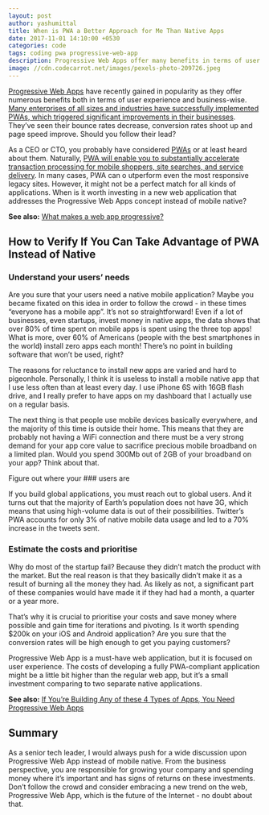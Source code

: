 ```yaml
---
layout: post
author: yashumittal
title: When is PWA a Better Approach for Me Than Native Apps
date: 2017-11-01 14:10:00 +0530
categories: code
tags: coding pwa progressive-web-app
description: Progressive Web Apps offer many benefits in terms of user experience and business-wise. When is it worth investing in a new application based on PWA concept?
image: //cdn.codecarrot.net/images/pexels-photo-209726.jpeg
---
```


[Progressive Web Apps](//www.codecarrot.net/services/progressive-web-apps) have recently gained in popularity as they offer numerous benefits both in terms of user experience and business-wise. [Many enterprises of all sizes and industries have successfully implemented PWAs, which triggered significant improvements in their businesses](/10-popular-companies-that-do-progressive-web-apps). They’ve seen their bounce rates decrease, conversion rates shoot up and page speed improve. Should you follow their lead?

As a CEO or CTO, you probably have considered [PWAs](/what-is-a-progressive-web-app-and-when-you-should-go-for-it) or at least heard about them. Naturally, [PWA will enable you to substantially accelerate transaction processing for mobile shoppers, site searches, and service delivery](/4-characteristics-good-progressive-web-app). In many cases, PWA can o utperform even the most responsive legacy sites. However, it might not be a perfect match for all kinds of applications. When is it worth investing in a new web application that addresses the Progressive Web Apps concept instead of mobile native?

**See also:** [What makes a web app progressive?](/what-makes-a-web-app-progressive)

## How to Verify If You Can Take Advantage of PWA Instead of Native

### Understand your users’ needs

Are you sure that your users need a native mobile application? Maybe you became fixated on this idea in order to follow the crowd - in these times “everyone has a mobile app”. It’s not so straightforward! Even if a lot of businesses, even startups, invest money in native apps, the data shows that over 80% of time spent on mobile apps is spent using the three top apps! What is more, over 60% of Americans (people with the best smartphones in the world) install zero apps each month! There’s no point in building software that won’t be used, right?

The reasons for reluctance to install new apps are varied and hard to pigeonhole. Personally, I think it is useless to install a mobile native app that I use less often than at least every day. I use iPhone 6S with 16GB flash drive, and I really prefer to have apps on my dashboard that I actually use on a regular basis.

The next thing is that people use mobile devices basically everywhere, and the majority of this time is outside their home. This means that they are probably not having a WiFi connection and there must be a very strong demand for your app core value to sacrifice precious mobile broadband on a limited plan. Would you spend 300Mb out of 2GB of your broadband on your app? Think about that.

Figure out where your ### users are

If you build global applications, you must reach out to global users. And it turns out that the majority of Earth’s population does not have 3G, which means that using high-volume data is out of their possibilities. Twitter’s PWA accounts for only 3% of native mobile data usage and led to a 70% increase in the tweets sent.  

### Estimate the costs and prioritise

Why do most of the startup fail? Because they didn’t match the product with the market. But the real reason is that they basically didn’t make it as a result of burning all the money they had. As likely as not, a significant part of these companies would have made it if they had had a month, a quarter or a year more.

That’s why it is crucial to prioritise your costs and save money where possible and gain time for iterations and pivoting. Is it worth spending $200k on your iOS and Android application? Are you sure that the conversion rates will be high enough to get you paying customers?

Progressive Web App is a must-have web application, but it is focused on user experience. The costs of developing a fully PWA-compliant application might be a little bit higher than the regular web app, but it’s a small investment comparing to two separate native applications.

**See also:** [If You’re Building Any of these 4 Types of Apps, You Need Progressive Web Apps](/if-youre-building-any-of-these-4-types-of-apps-you-need-progressive-web-apps)

## Summary

As a senior tech leader, I would always push for a wide discussion upon Progressive Web App instead of mobile native. From the business perspective, you are responsible for growing your company and spending money where it’s important and has signs of returns on these investments. Don’t follow the crowd and consider embracing a new trend on the web, Progressive Web App, which is the future of the Internet - no doubt about that.
